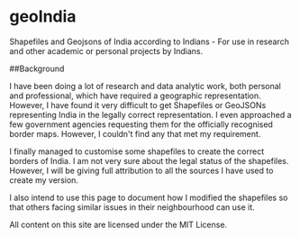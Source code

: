# geoIndia
Shapefiles and Geojsons of India according to Indians - For use in research and other academic or personal projects by Indians.

##Background

I have been doing a lot of research and data analytic work, both personal and professional, which have required a geographic representation. However, I have found it very difficult to get Shapefiles or GeoJSONs representing India in the legally correct representation. I even approached a few government agencies requesting them for the officially recognised border maps. However, I couldn't find any that met my requirement.

I finally managed to customise some shapefiles to create the correct borders of India. I am not very sure about the legal status of the shapefiles. However, I will be giving full attribution to all the sources I have used to create my version.

I also intend to use this page to document how I modified the shapefiles so that others facing similar issues in their neighbourhood can use it.

All content on this site are licensed under the MIT License.
